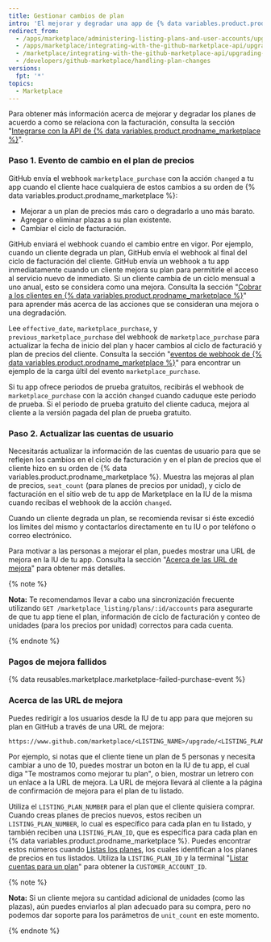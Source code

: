 ```yaml
---
title: Gestionar cambios de plan
intro: 'El mejorar y degradar una app de {% data variables.product.prodname_marketplace %} activa el webhook del [evento `marketplace_purchase`](/marketplace/integrating-with-the-github-marketplace-api/github-marketplace-webhook-events/) con la acción `cambiada`, lo cual inicia el flujo de mejora o degradación.'
redirect_from:
  - /apps/marketplace/administering-listing-plans-and-user-accounts/upgrading-or-downgrading-plans/
  - /apps/marketplace/integrating-with-the-github-marketplace-api/upgrading-and-downgrading-plans/
  - /marketplace/integrating-with-the-github-marketplace-api/upgrading-and-downgrading-plans
  - /developers/github-marketplace/handling-plan-changes
versions:
  fpt: '*'
topics:
  - Marketplace
---
```

Para obtener más información acerca de mejorar y degradar los planes de acuerdo a como se relaciona con la facturación, consulta la sección "[Integrarse con la API de {% data variables.product.prodname_marketplace %}](/marketplace/integrating-with-the-github-marketplace-api/)".

### Paso 1. Evento de cambio en el plan de precios

GitHub envía el webhook `marketplace_purchase` con la acción `changed` a tu app cuando el cliente hace cualquiera de estos cambios a su orden de {% data variables.product.prodname_marketplace %}:
* Mejorar a un plan de precios más caro o degradarlo a uno más barato.
* Agregar o eliminar plazas a su plan existente.
* Cambiar el ciclo de facturación.

GitHub enviará el webhook cuando el cambio entre en vigor. Por ejemplo, cuando un cliente degrada un plan, GitHub envía el webhook al final del ciclo de facturación del cliente. GitHub envía un webhook a tu app inmediatamente cuando un cliente mejora su plan para permitirle el acceso al servicio nuevo de inmediato. Si un cliente cambia de un ciclo mensual a uno anual, esto se considera como una mejora. Consulta la sección "[Cobrar a los clientes en {% data variables.product.prodname_marketplace %}](/marketplace/selling-your-app/billing-customers-in-github-marketplace/)" para aprender más acerca de las acciones que se consideran una mejora o una degradación.

Lee `effective_date`, `marketplace_purchase`, y `previous_marketplace_purchase` del webhook de `marketplace_purchase` para actualizar la fecha de inicio del plan y hacer cambios al ciclo de facturació y plan de precios del cliente. Consulta la sección "[eventos de webhook de {% data variables.product.prodname_marketplace %}](/marketplace/integrating-with-the-github-marketplace-api/github-marketplace-webhook-events/)" para encontrar un ejemplo de la carga últil del evento `marketplace_purchase`.

Si tu app ofrece periodos de prueba gratuitos, recibirás el webhook de `marketplace_purchase` con la acción `changed` cuando caduque este periodo de prueba. Si el periodo de prueba gratuito del cliente caduca, mejora al cliente a la versión pagada del plan de prueba gratuito.

### Paso 2. Actualizar las cuentas de usuario

Necesitarás actualizar la información de las cuentas de usuario para que se reflejen los cambios en el ciclo de facturación y en el plan de precios que el cliente hizo en su orden de {% data variables.product.prodname_marketplace %}. Muestra las mejoras al plan de precios, `seat_count` (para planes de precios por unidad), y ciclo de facturación en el sitio web de tu app de Marketplace en la IU de la misma cuando recibas el webhook de la acción `changed`.

Cuando un cliente degrada un plan, se recomienda revisar si éste excedió los límites del mismo y contactarlos directamente en tu IU o por teléfono o correo electrónico.

Para motivar a las personas a mejorar el plan, puedes mostrar una URL de mejora en la IU de tu app. Consulta la sección "[Acerca de las URL de mejora](#about-upgrade-urls)" para obtener más detalles.

{% note %}

**Nota:** Te recomendamos llevar a cabo una sincronización frecuente utilizando `GET /marketplace_listing/plans/:id/accounts` para asegurarte de que tu app tiene el plan, información de ciclo de facturación y conteo de unidades (para los precios por unidad) correctos para cada cuenta.

{% endnote %}

### Pagos de mejora fallidos

{% data reusables.marketplace.marketplace-failed-purchase-event %}

### Acerca de las URL de mejora

Puedes redirigir a los usuarios desde la IU de tu app para que mejoren su plan en GitHub a través de una URL de mejora:

```
https://www.github.com/marketplace/<LISTING_NAME>/upgrade/<LISTING_PLAN_NUMBER>/<CUSTOMER_ACCOUNT_ID>
```

Por ejemplo, si notas que el cliente tiene un plan de 5 personas y necesita cambiar a uno de 10, puedes mostrar un boton en la IU de tu app, el cual diga "Te mostramos como mejorar tu plan", o bien, mostrar un letrero con un enlace a la URL de mejora. La URL de mejora llevará al cliente a la página de confirmación de mejora para el plan de tu listado.

Utiliza el `LISTING_PLAN_NUMBER` para el plan que el cliente quisiera comprar. Cuando creas planes de precios nuevos, estos reciben un `LISTING_PLAN_NUMBER`, lo cual es específico para cada plan en tu listado, y también reciben una `LISTING_PLAN_ID`, que es específica para cada plan en {% data variables.product.prodname_marketplace %}. Puedes encontrar estos números cuando [Listas los planes](/v3/apps/marketplace/#list-plans), los cuales identifican a los planes de precios en tus listados. Utiliza la `LISTING_PLAN_ID` y la terminal "[Listar cuentas para un plan](/v3/apps/marketplace/#list-accounts-for-a-plan)" para obtener la `CUSTOMER_ACCOUNT_ID`.


{% note %}

**Nota:** Si un cliente mejora su cantidad adicional de unidades (como las plazas), aún puedes enviarlos al plan adecuado para su compra, pero no podemos dar soporte para los parámetros de `unit_count` en este momento.

{% endnote %}
